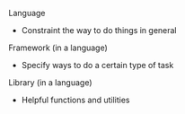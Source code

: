 Language
- Constraint the way to do things in general

Framework (in a language)
- Specify ways to do a certain type of task

Library (in a language)
- Helpful functions and utilities